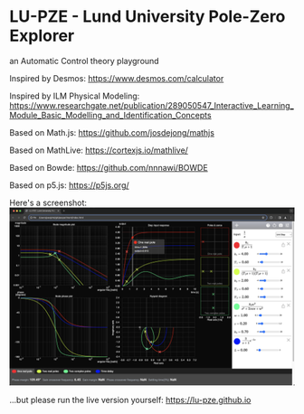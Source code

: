 # LU-PZE - Lund University Pole-Zero Explorer
an Automatic Control theory playground


Inspired by Desmos: https://www.desmos.com/calculator

Inspired by ILM Physical Modeling: https://www.researchgate.net/publication/289050547_Interactive_Learning_Module_Basic_Modelling_and_Identification_Concepts

Based on Math.js: https://github.com/josdejong/mathjs

Based on MathLive: https://cortexjs.io/mathlive/

Based on Bowde: https://github.com/nnnawi/BOWDE

Based on p5.js: https://p5js.org/


Here's a screenshot:
![](screenshot.png)

...but please run the live version yourself: https://lu-pze.github.io
